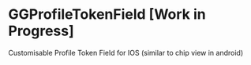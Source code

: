 # GGProfileTokenField [Work in Progress]

Customisable Profile Token Field for IOS (similar to chip view in android)



